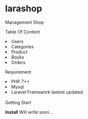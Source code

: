 # larashop
Management Shop

Table Of Content
<li>Users</li>
<li>Categories</li>
<li>Product</li>
<li>Books</li>
<li>Orders</li>

Requirement
<li>PHP 7++</li>
<li>Mysql</li>
<li>Laravel Framework lastest updated</li>
<br>
Getting Start

<b>Install</b>
Will write soon...
